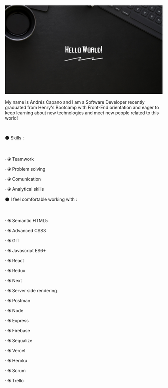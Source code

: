 
<img src="./images/GithubFondo.png">

My name is Andrés Capano and I am a Software Developer recently graduated from Henry's Bootcamp with Front-End orientation and eager to keep learning about new technologies and meet new people related to this world!

<br />

⚫ Skills :

<br />

· ⦿ Teamwork

· ⦿ Problem solving

· ⦿ Comunication

· ⦿ Analytical skills

⚫ I feel comfortable working with :

<br />

· ⦿ Semantic HTML5

· ⦿ Advanced CSS3

· ⦿ GIT

· ⦿ Javascript ES6+

· ⦿ React

· ⦿ Redux

· ⦿ Next

· ⦿ Server side rendering

· ⦿ Postman

· ⦿ Node

· ⦿ Express

· ⦿ Firebase

· ⦿ Sequalize

· ⦿ Vercel

· ⦿ Heroku

· ⦿ Scrum

· ⦿ Trello

